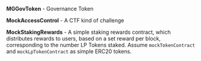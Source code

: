**MGGovToken** - Governance Token  

**MockAccessControl** - A CTF kind of challenge  

**MockStakingRewards** - A simple staking rewards contract, which distributes rewards to users, based on a set reward per block, corresponding to the number LP Tokens staked. Assume `mockTokenContract` and `mockLpTokenContract` as simple ERC20 tokens.
